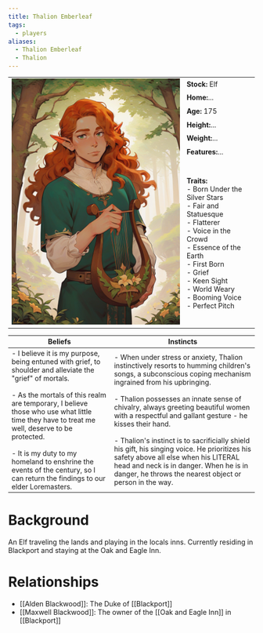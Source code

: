 ```yaml
---
title: Thalion Emberleaf
tags:
  - players
aliases:
  - Thalion Emberleaf
  - Thalion
---
```


 <table>
  <tr>
    <td rowspan="8"><img src="../images/Thalion.png" alt="Bard Boy"></td>
    <td><b><strong>Stock:</b></strong> Elf</td>
  </tr>
  <tr>
    <td><b><strong>Home:</b></strong>...</td>
  </tr>
    <tr>
    <td><b><strong>Age:</b></strong> 175</td>
  </tr>
    <tr>
    <td><b><strong>Height:</b></strong>...</td>
  </tr>
    <tr>
    <td><b><strong>Weight:</b></strong>...</td>
  </tr>
    <tr>
    <td><b><strong>Features:</b></strong>...</td>
  </tr>
   <tr>
    <td><b><strong>Traits:</b></strong><br>- Born Under the Silver Stars<br>- Fair and Statuesque<br>- Flatterer<br>- Voice in the Crowd<br>- Essence of the Earth<br>- First Born<br>- Grief<br>- Keen Sight<br>- World Weary<br>- Booming Voice<br>- Perfect Pitch</td>
  </tr>
</table> 

| Beliefs                                                                                                                                                                                                                                                                                                                                                                                          | Instincts                                                                                                                                                                                                                                                                                                                                                                                                                                                                                                                                                          |
| ------------------------------------------------------------------------------------------------------------------------------------------------------------------------------------------------------------------------------------------------------------------------------------------------------------------------------------------------------------------------------------------------ | ------------------------------------------------------------------------------------------------------------------------------------------------------------------------------------------------------------------------------------------------------------------------------------------------------------------------------------------------------------------------------------------------------------------------------------------------------------------------------------------------------------------------------------------------------------------ |
| - I believe it is my purpose, being entuned with grief, to shoulder and alleviate the "grief" of mortals.<br><br>- As the mortals of this realm are temporary, I believe those who use what little time they have to treat me well, deserve to be protected.<br><br>- It is my duty to my homeland to enshrine the events of the century, so I can return the findings to our elder Loremasters. | - When under stress or anxiety, Thalion instinctively resorts to humming children's songs, a subconscious coping mechanism ingrained from his upbringing.<br><br>- Thalion possesses an innate sense of chivalry, always greeting beautiful women with a respectful and gallant gesture - he kisses their hand.<br><br>- Thalion's instinct is to sacrificially shield his gift, his singing voice. He prioritizes his safety above all else when his LITERAL head and neck is in danger. When he is in danger, he throws the nearest object or person in the way. |

# Background
An Elf traveling the lands and playing in the locals inns. Currently residing in Blackport and staying at the Oak and Eagle Inn. 

# Relationships
* [[Alden Blackwood]]: The Duke of [[Blackport]]
* [[Maxwell Blackwood]]: The owner of the [[Oak and Eagle Inn]] in [[Blackport]]
